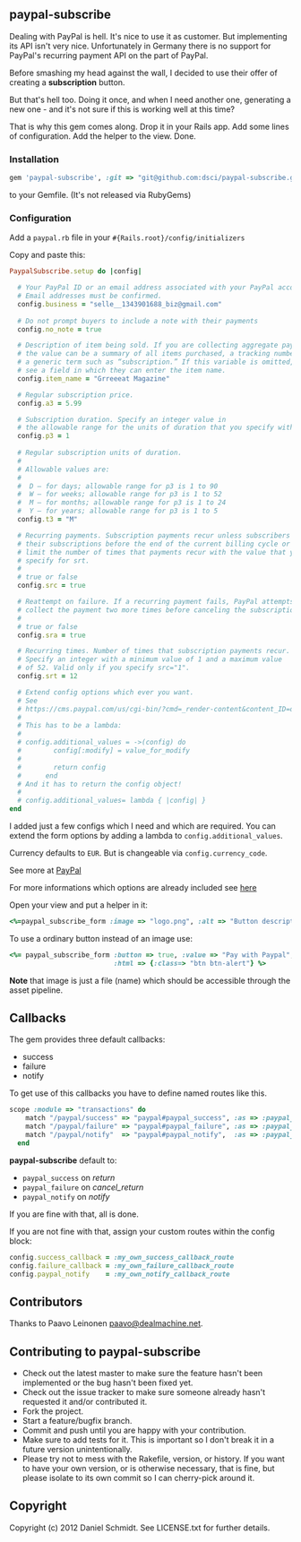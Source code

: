 ## paypal-subscribe

Dealing with PayPal is hell. It's nice to use it as customer. But implementing its API isn't very nice. 
Unfortunately in Germany there is no support for PayPal's recurring payment API on the part of PayPal. 

Before smashing my head against the wall, I decided to use their offer of creating a **subscription** button. 

But that's hell too. Doing it once, and when I need another one, generating a new one - and it's not sure if this is working well at this time? 

That is why this gem comes along. Drop it in your Rails app. Add some lines of configuration. Add the helper to the view. Done. 

### Installation

```ruby
gem 'paypal-subscribe', :git => "git@github.com:dsci/paypal-subscribe.git"
```

to your Gemfile. (It's not released via RubyGems)

### Configuration

Add a <code>paypal.rb</code> file in your <code>#{Rails.root}/config/initializers</code>

Copy and paste this:

```ruby
PaypalSubscribe.setup do |config|

  # Your PayPal ID or an email address associated with your PayPal account. 
  # Email addresses must be confirmed.
  config.business = "selle__1343901688_biz@gmail.com"
  
  # Do not prompt buyers to include a note with their payments
  config.no_note = true

  # Description of item being sold. If you are collecting aggregate payments, 
  # the value can be a summary of all items purchased, a tracking number, or 
  # a generic term such as “subscription.” If this variable is omitted, buyers
  # see a field in which they can enter the item name.
  config.item_name = "Grreeeat Magazine"

  # Regular subscription price.
  config.a3 = 5.99

  # Subscription duration. Specify an integer value in 
  # the allowable range for the units of duration that you specify with t3.
  config.p3 = 1
  
  # Regular subscription units of duration. 
  #
  # Allowable values are: 
  #
  #  D – for days; allowable range for p3 is 1 to 90 
  #  W – for weeks; allowable range for p3 is 1 to 52 
  #  M – for months; allowable range for p3 is 1 to 24 
  #  Y – for years; allowable range for p3 is 1 to 5 
  config.t3 = "M"

  # Recurring payments. Subscription payments recur unless subscribers cancel
  # their subscriptions before the end of the current billing cycle or you 
  # limit the number of times that payments recur with the value that you 
  # specify for srt.
  # 
  # true or false
  config.src = true

  # Reattempt on failure. If a recurring payment fails, PayPal attempts to 
  # collect the payment two more times before canceling the subscription.
  #
  # true or false
  config.sra = true

  # Recurring times. Number of times that subscription payments recur. 
  # Specify an integer with a minimum value of 1 and a maximum value 
  # of 52. Valid only if you specify src="1".
  config.srt = 12

  # Extend config options which ever you want. 
  # See 
  # https://cms.paypal.com/us/cgi-bin/?cmd=_render-content&content_ID=developer/e_howto_html_Appx_websitestandard_htmlvariables
  # 
  # This has to be a lambda:
  #
  # config.additional_values = ->(config) do
  #        config[:modify] = value_for_modify
  #
  #        return config
  #      end
  # And it has to return the config object!
  #
  # config.additional_values= lambda { |config| }
end
```

I added just a few configs which I need and which are required. You can extend the form options by adding a lambda to <code>config.additional_values</code>.

Currency defaults to <code>EUR</code>. But is changeable via <code>config.currency_code</code>. 

See more at [PayPal](https://cms.paypal.com/us/cgi-bin/?cmd=_render-content&content_ID=developer/e_howto_html_Appx_websitestandard_htmlvariables)

For more informations which options are already included see [here](https://github.com/dsci/paypal-subscribe/blob/master/lib/paypal-subscribe.rb)

Open your view and put a helper in it:

```ruby
<%=paypal_subscribe_form :image => "logo.png", :alt => "Button description"%>
```

To use a ordinary button instead of an image use:

```ruby
<%= paypal_subscribe_form :button => true, :value => "Pay with Paypal", 
                          :html => {:class=> "btn btn-alert"} %>
```


**Note** that image is just a file (name) which should be accessible through the asset pipeline.

## Callbacks

The gem provides three default callbacks:

* success
* failure
* notify

To get use of this callbacks you have to define named routes like this. 

```ruby
scope :module => "transactions" do
    match "/paypal/success" => "paypal#paypal_success", :as => :paypal_success
    match "/paypal/failure" => "paypal#paypal_failure", :as => :paypal_failure
    match "/paypal/notify"  => "paypal#paypal_notify",  :as => :paypal_notify
  end
```

**paypal-subscribe** default to:

* <code>paypal_success</code> on *return*
* <code>paypal_failure</code> on *cancel_return*
* <code>paypal_notify</code> on *notify*

If you are fine with that, all is done. 

If you are not fine with that, assign your custom routes within the config block:

```ruby
config.success_callback = :my_own_success_callback_route
config.failure_callback = :my_own_failure_callback_route
config.paypal_notify    = :my_own_notify_callback_route
```

## Contributors

Thanks to Paavo Leinonen <paavo@dealmachine.net>. 

## Contributing to paypal-subscribe
 
* Check out the latest master to make sure the feature hasn't been implemented or the bug hasn't been fixed yet.
* Check out the issue tracker to make sure someone already hasn't requested it and/or contributed it.
* Fork the project.
* Start a feature/bugfix branch.
* Commit and push until you are happy with your contribution.
* Make sure to add tests for it. This is important so I don't break it in a future version unintentionally.
* Please try not to mess with the Rakefile, version, or history. If you want to have your own version, or is otherwise necessary, that is fine, but please isolate to its own commit so I can cherry-pick around it.

## Copyright

Copyright (c) 2012 Daniel Schmidt. See LICENSE.txt for
further details.

